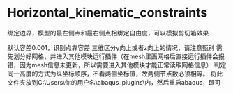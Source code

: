# Horizontal_kinematic_constraints
绑定边界，模型的最左侧点和最右侧点相绑定自由度，可以模拟剪切箱效果

默认容差0.001，识别点靠容差
三维区分y向上或者z向上的情况，请注意甄别
需先划分好网格，并进入其他模块运行插件（在mesh里画网格后直接运行插件会报错，因为mesh信息未更新，所以需要进入其他模块才能正常读取网格信息）
判定同一高度的方式为纵坐标顺序，不看两侧坐标值，故两侧节点数必须相等。
将此文件夹放到C:\Users\你的用户名\abaqus_plugins\内，然后重启abaqus，即可
